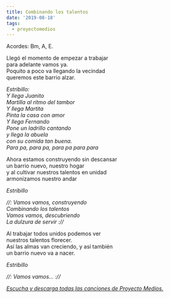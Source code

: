 ```yaml
---
title: Combinando los talentos
date: '2019-08-18'
tags:
  - proyectomedios
---
```

Acordes: Bm, A, E. 

Llegó el momento de empezar a trabajar\
para adelante vamos ya.\
Poquito a poco va llegando la vecindad\
queremos este barrio alzar.   

*Estribillo:*\
*Y llega Juanito*\
*Martilla al ritmo del tambor*\
*Y llega Martita*\
*Pinta la casa con amor*\
*Y llega Fernando*\
*Pone un ladrillo cantando*\
*y llega la abuela*\
*con su comida tan buena.*\
*Para pa, para pa, para pa para para*  

Ahora estamos construyendo sin descansar\
un barrio nuevo, nuestro hogar\
y al cultivar nuestros talentos en unidad\
armonizamos nuestro andar   

*Estribillo*

*//: Vamos vamos, construyendo*\
*Combinando los talentos*\
*Vamos vamos, descubriendo*\
*La dulzura de servir ://*  

Al trabajar todos unidos podemos ver\
nuestros talentos florecer.\
Así las almas van creciendo, y así también\
un barrio nuevo va a nacer.   

*Estribillo*

*//: Vamos vamos… ://*

*[Escucha y descarga todas las canciones de Proyecto Medios.](https://www.musicaparalatransformacion.com/musica)*
